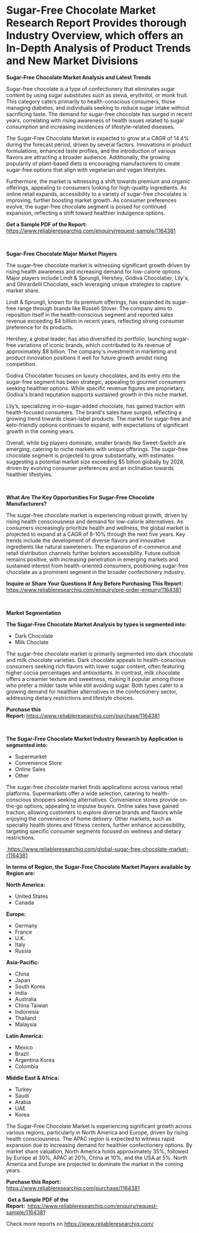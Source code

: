 <p><h1>Sugar-Free Chocolate Market Research Report Provides thorough Industry Overview, which offers an In-Depth Analysis of Product Trends and New Market Divisions</h1></p><p><strong>Sugar-Free Chocolate Market Analysis and Latest Trends</strong></p>
<p><p>Sugar-free chocolate is a type of confectionery that eliminates sugar content by using sugar substitutes such as stevia, erythritol, or monk fruit. This category caters primarily to health-conscious consumers, those managing diabetes, and individuals seeking to reduce sugar intake without sacrificing taste. The demand for sugar-free chocolate has surged in recent years, correlating with rising awareness of health issues related to sugar consumption and increasing incidences of lifestyle-related diseases.</p><p>The Sugar-Free Chocolate Market is expected to grow at a CAGR of 14.4% during the forecast period, driven by several factors. Innovations in product formulations, enhanced taste profiles, and the introduction of various flavors are attracting a broader audience. Additionally, the growing popularity of plant-based diets is encouraging manufacturers to create sugar-free options that align with vegetarian and vegan lifestyles. </p><p>Furthermore, the market is witnessing a shift towards premium and organic offerings, appealing to consumers looking for high-quality ingredients. As online retail expands, accessibility to a variety of sugar-free chocolates is improving, further boosting market growth. As consumer preferences evolve, the sugar-free chocolate segment is poised for continued expansion, reflecting a shift toward healthier indulgence options.</p></p>
<p><strong>Get a Sample PDF of the Report:&nbsp;</strong> <a href="https://www.reliableresearchiq.com/enquiry/request-sample/1164381?utm_campaign=114&utm_medium=2&utm_source=Github&utm_content=ia&utm_term=27022025&utm_id=sugar-free-chocolate">https://www.reliableresearchiq.com/enquiry/request-sample/1164381</a></p>
<p>&nbsp;</p>
<p><strong>Sugar-Free Chocolate Major Market Players</strong></p>
<p><p>The sugar-free chocolate market is witnessing significant growth driven by rising health awareness and increasing demand for low-calorie options. Major players include Lindt & Sprungli, Hershey, Godiva Chocolatier, Lily's, and Ghirardelli Chocolate, each leveraging unique strategies to capture market share.</p><p>Lindt & Sprungli, known for its premium offerings, has expanded its sugar-free range through brands like Russell Stover. The company aims to reposition itself in the health-conscious segment and reported sales revenue exceeding $4 billion in recent years, reflecting strong consumer preference for its products.</p><p>Hershey, a global leader, has also diversified its portfolio, launching sugar-free variations of iconic brands, which contributed to its revenue of approximately $8 billion. The company's investment in marketing and product innovation positions it well for future growth amidst rising competition.</p><p>Godiva Chocolatier focuses on luxury chocolates, and its entry into the sugar-free segment has been strategic, appealing to gourmet consumers seeking healthier options. While specific revenue figures are proprietary, Godiva's brand reputation supports sustained growth in this niche market.</p><p>Lily’s, specializing in no-sugar-added chocolate, has gained traction with health-focused consumers. The brand's sales have surged, reflecting a growing trend towards clean-label products. The market for sugar-free and keto-friendly options continues to expand, with expectations of significant growth in the coming years.</p><p>Overall, while big players dominate, smaller brands like Sweet-Switch are emerging, catering to niche markets with unique offerings. The sugar-free chocolate segment is projected to grow substantially, with estimates suggesting a potential market size exceeding $5 billion globally by 2028, driven by evolving consumer preferences and an inclination towards healthier lifestyles.</p></p>
<p>&nbsp;</p>
<p><strong>What Are The Key Opportunities For Sugar-Free Chocolate Manufacturers?</strong></p>
<p><p>The sugar-free chocolate market is experiencing robust growth, driven by rising health consciousness and demand for low-calorie alternatives. As consumers increasingly prioritize health and wellness, the global market is projected to expand at a CAGR of 8-10% through the next five years. Key trends include the development of diverse flavors and innovative ingredients like natural sweeteners. The expansion of e-commerce and retail distribution channels further bolsters accessibility. Future outlook remains positive, with increasing penetration in emerging markets and sustained interest from health-oriented consumers, positioning sugar-free chocolate as a prominent segment in the broader confectionery industry.</p></p>
<p><strong>Inquire or Share Your Questions If Any Before Purchasing This Report:</strong> <a href="https://www.reliableresearchiq.com/enquiry/pre-order-enquiry/1164381?utm_campaign=114&utm_medium=2&utm_source=Github&utm_content=ia&utm_term=27022025&utm_id=sugar-free-chocolate">https://www.reliableresearchiq.com/enquiry/pre-order-enquiry/1164381</a></p>
<p>&nbsp;</p>
<p><strong>Market Segmentation</strong></p>
<p><strong>The Sugar-Free Chocolate Market Analysis by types is segmented into:</strong></p>
<p><ul><li>Dark Chocolate</li><li>Milk Choclate</li></ul></p>
<p><p>The sugar-free chocolate market is primarily segmented into dark chocolate and milk chocolate varieties. Dark chocolate appeals to health-conscious consumers seeking rich flavors with lower sugar content, often featuring higher cocoa percentages and antioxidants. In contrast, milk chocolate offers a creamier texture and sweetness, making it popular among those who prefer a milder taste while still avoiding sugar. Both types cater to a growing demand for healthier alternatives in the confectionery sector, addressing dietary restrictions and lifestyle choices.</p></p>
<p><strong>Purchase this Report:&nbsp;</strong><a href="https://www.reliableresearchiq.com/purchase/1164381?utm_campaign=114&utm_medium=2&utm_source=Github&utm_content=ia&utm_term=27022025&utm_id=sugar-free-chocolate">https://www.reliableresearchiq.com/purchase/1164381</a></p>
<p>&nbsp;</p>
<p><strong>The Sugar-Free Chocolate Market Industry Research by Application is segmented into:</strong></p>
<p><ul><li>Supermarket</li><li>Convenience Store</li><li>Online Sales</li><li>Other</li></ul></p>
<p><p>The sugar-free chocolate market finds applications across various retail platforms. Supermarkets offer a wide selection, catering to health-conscious shoppers seeking alternatives. Convenience stores provide on-the-go options, appealing to impulse buyers. Online sales have gained traction, allowing customers to explore diverse brands and flavors while enjoying the convenience of home delivery. Other markets, such as specialty health stores and fitness centers, further enhance accessibility, targeting specific consumer segments focused on wellness and dietary restrictions.</p></p>
<p><a href="https://www.reliableresearchiq.com/global-sugar-free-chocolate-market-r1164381?utm_campaign=114&utm_medium=2&utm_source=Github&utm_content=ia&utm_term=27022025&utm_id=sugar-free-chocolate">&nbsp;https://www.reliableresearchiq.com/global-sugar-free-chocolate-market-r1164381</a></p>
<p><strong>In terms of Region, the Sugar-Free Chocolate Market Players available by Region are:</strong></p>
<p>
    <p> <strong> North America: </strong>
        <ul>
            <li>United States</li>
            <li>Canada</li>
        </ul>
        </p> 
    <p> <strong> Europe: </strong>
        <ul>
            <li>Germany</li>
            <li>France</li>
            <li>U.K.</li>
            <li>Italy</li>
            <li>Russia</li>
        </ul>
        </p> 
    <p> <strong> Asia-Pacific: </strong>
        <ul>
            <li>China</li>
            <li>Japan</li>
            <li>South Korea</li>
            <li>India</li>
            <li>Australia</li>
            <li>China Taiwan</li>
            <li>Indonesia</li>
            <li>Thailand</li>
            <li>Malaysia</li>
        </ul>
        </p> 
    <p> <strong> Latin America: </strong>
        <ul>
            <li>Mexico</li>
            <li>Brazil</li>
            <li>Argentina Korea</li>
            <li>Colombia</li>
        </ul>
        </p> 
    <p> <strong> Middle East & Africa: </strong>
        <ul>
            <li>Turkey</li>
            <li>Saudi</li>
            <li>Arabia</li>
            <li>UAE</li>
            <li>Korea</li>
        </ul>
    </p>
    </p>
<p><p>The Sugar-Free Chocolate Market is experiencing significant growth across various regions, particularly in North America and Europe, driven by rising health consciousness. The APAC region is expected to witness rapid expansion due to increasing demand for healthier confectionery options. By market share valuation, North America holds approximately 35%, followed by Europe at 30%, APAC at 20%, China at 10%, and the USA at 5%. North America and Europe are projected to dominate the market in the coming years.</p></p>
<p><strong>Purchase this Report: </strong><a href="https://www.reliableresearchiq.com/purchase/1164381?utm_campaign=114&utm_medium=2&utm_source=Github&utm_content=ia&utm_term=27022025&utm_id=sugar-free-chocolate">https://www.reliableresearchiq.com/purchase/1164381</a></p>
<p>&nbsp;<strong>Get a Sample PDF of the Report:&nbsp;&nbsp;</strong><a href="https://www.reliableresearchiq.com/enquiry/request-sample/1164381?utm_campaign=114&utm_medium=2&utm_source=Github&utm_content=ia&utm_term=27022025&utm_id=sugar-free-chocolate">https://www.reliableresearchiq.com/enquiry/request-sample/1164381</a></p>
<p><strong></strong></p>
<p>Check more reports on <a href="https://www.reliableresearchiq.com/?utm_campaign=114&utm_medium=2&utm_source=Github&utm_content=ia&utm_term=27022025&utm_id=sugar-free-chocolate">https://www.reliableresearchiq.com/</a></p>
